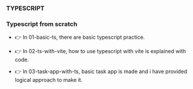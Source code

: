 ### TYPESCRIPT

### Typescript from scratch

- 👉 In 01-basic-ts, there are basic typescript practice.

- 👉 In 02-ts-with-vite, how to use typescript with vite is explained with code.

- 👉 In 03-task-app-with-ts, basic task app is made and i have provided logical approach to make it.
